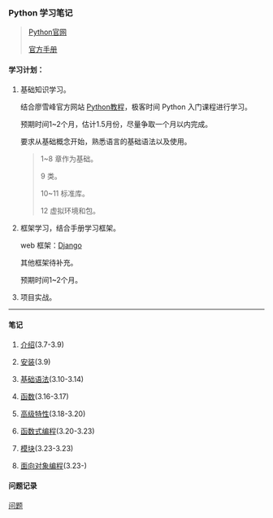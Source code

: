 ### Python 学习笔记

>[Python官网](https://www.python.org/)
>
>[官方手册](https://docs.python.org/zh-cn/3/)

#### 学习计划：

1. 基础知识学习。

    结合廖雪峰官方网站 [Python教程](https://www.liaoxuefeng.com/wiki/1016959663602400)，极客时间 Python 入门课程进行学习。

    预期时间1~2个月，估计1.5月份，尽量争取一个月以内完成。

    要求从基础概念开始，熟悉语言的基础语法以及使用。

    >1~8 章作为基础。
    >
    >9 类。
    >
    >10~11 标准库。
    >
    >12 虚拟环境和包。

2. 框架学习，结合手册学习框架。

    web 框架：[Django](https://www.djangoproject.com/)

    其他框架待补充。

    预期时间1~2个月。

3. 项目实战。

----------

#### 笔记

1. [介绍](./Tutorial/01.introduction.md)(3.7-3.9)

2. [安装](./Tutorial/02.install.md)(3.9)

3. [基础语法](./Tutorial/03.basic.md)(3.10-3.14)

4. [函数](./Tutorial/04.function.md)(3.16-3.17)

5. [高级特性](./Tutorial/05.advanceFeatures.md)(3.18-3.20)

6. [函数式编程](./Tutorial/06.functionalProgramming.md)(3.20-3.23)

7. [模块](./Tutorial/07.module.md)(3.23-3.23)

8. [面向对象编程](./Tutorial/08.OOP.md)(3.23-)

#### 问题记录

[问题](./Tutorial/questions.md)
